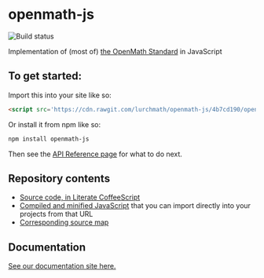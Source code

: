 
# openmath-js

![Build status](https://travis-ci.org/lurchmath/openmath-js.svg?branch=master)

Implementation of (most of) [the OpenMath Standard](https://www.openmath.org/standard/om20-2004-06-30/) in JavaScript

## To get started:

Import this into your site like so:

```html
<script src='https://cdn.rawgit.com/lurchmath/openmath-js/4b7cd190/openmath.js'></script>
```

Or install it from npm like so:
```bash
npm install openmath-js
```

Then see the [API Reference
page](https://lurchmath.github.io/openmath-js/api-reference) for what to do
next.

## Repository contents

 * [Source code, in Literate CoffeeScript](openmath.litcoffee)
 * [Compiled and minified JavaScript](https://cdn.rawgit.com/lurchmath/openmath-js/4b7cd190/openmath.js) that you can import directly into your projects from that URL
 * [Corresponding source map](https://cdn.rawgit.com/lurchmath/openmath-js/4b7cd190/openmath.js.map)

## Documentation

[See our documentation site here.](https://lurchmath.github.io/openmath-js/)
